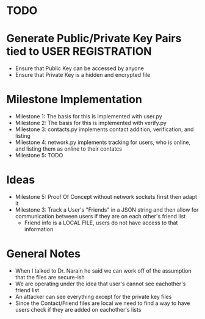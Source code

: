 # TODO

# Generate Public/Private Key Pairs tied to USER REGISTRATION
  - Ensure that Public Key can be accessed by anyone
  - Ensure that Private Key is a hidden and encrypted file
# Milestone Implementation
  - Milestone 1: The basis for this is implemented with user.py
  - Milestone 2: The basis for this is implemented with verify.py
  - Milestone 3: contacts.py implements contact addition, verification, and listing
  - Milestone 4: network.py implements tracking for users, who is online, and listing them as online to their contatcs
  - Milestone 5: TODO

# Ideas
  - Milestone 5: Proof Of Concept without network sockets firrst then adapt it
  - Milestone 3: Track a User's "Friends" in a JSON string and then allow for communication between users if they are on each other's friend list
    - Friend info is a LOCAL FILE, users do not have access to that information

# General Notes
  - When I talked to Dr. Narain he said we can work off of the assumption that the files are secure-ish
  - We are operating under the idea that user's cannot see eachother's friend list
  - An attacker can see everything except for the private key files
  - Since the Contact/Friend files are local we need to find a way to have users check if they are added on eachother's lists
